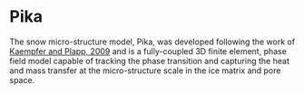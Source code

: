 Pika
=====

The snow micro-structure model, Pika, was developed following the work of 
[Kaempfer and Plapp, 2009](https://doi.org/10.1103/PhysRevE.79.031502) and is a fully-coupled 3D finite element, 
phase field model capable of tracking the phase transition and capturing the heat and mass transfer at the 
micro-structure scale in the ice matrix and pore space.
